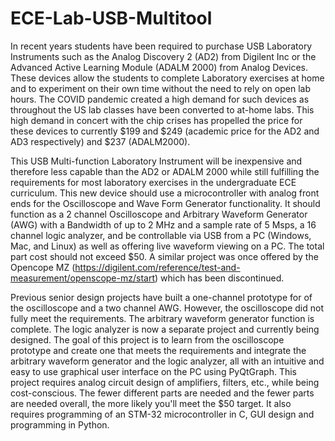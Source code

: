 # ECE-Lab-USB-Multitool
In recent years students have been required to purchase USB Laboratory Instruments such as the Analog Discovery 2 (AD2) from Digilent Inc or the Advanced Active Learning Module (ADALM 2000) from Analog Devices. These devices allow the students to complete Laboratory exercises at home and to experiment on their own time without the need to rely on open lab hours. The COVID pandemic created a high demand for such devices as throughout the US lab classes have been converted to at-home labs. This high demand in concert with the chip crises has propelled the price for these devices to currently $199 and $249 (academic price for the AD2 and AD3 respectively) and $237 (ADALM2000).

This USB Multi-function Laboratory Instrument will be inexpensive and therefore less capable than the AD2 or ADALM 2000 while still fulfilling the requirements for most laboratory exercises in the undergraduate ECE curriculum. This new device should use a microcontroller with analog front ends for the Oscilloscope and Wave Form Generator functionality. It should function as a 2 channel Oscilloscope and Arbitrary Waveform Generator (AWG) with a Bandwidth of up to 2 MHz and a sample rate of 5 Msps, a 16 channel logic analyzer, and be controllable via USB from a PC (Windows, Mac, and Linux) as well as offering live waveform viewing on a PC. The total part cost should not exceed $50. A similar project was once offered by the Opencope MZ (https://digilent.com/reference/test-and-measurement/openscope-mz/start) which has been discontinued.

Previous senior design projects have built a one-channel prototype for of the oscilloscope and a two channel AWG. However, the oscilloscope did not fully meet the requirements. The arbitrary waveform generator function is complete. The logic analyzer is now a separate project and currently being designed. The goal of this project is to learn from the oscilloscope prototype and create one that meets the requirements and integrate the arbitrary waveform generator and the logic analyzer, all with an intuitive and easy to use graphical user interface on the PC using PyQtGraph. This project requires analog circuit design of amplifiers, filters, etc., while being cost-conscious. The fewer different parts are needed and the fewer parts are needed overall, the more likely you'll meet the $50 target. It also requires programming of an STM-32 microcontroller in C, GUI design and programming in Python.
